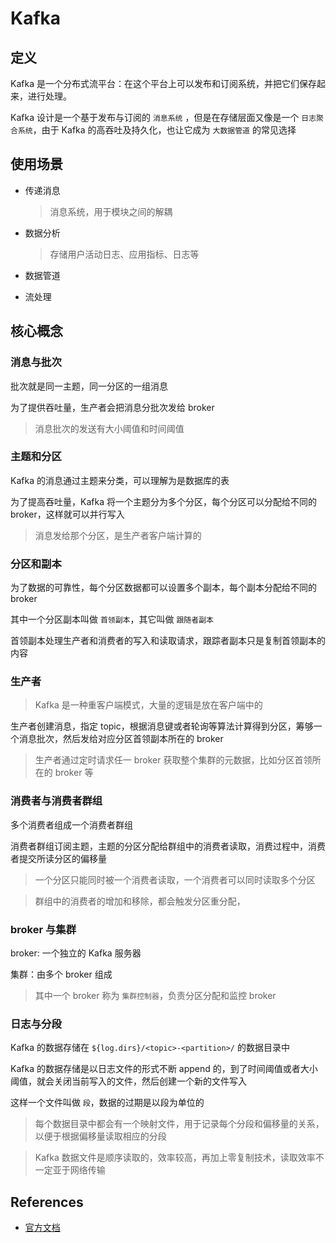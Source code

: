 # Kafka

## 定义

Kafka 是一个分布式流平台：在这个平台上可以发布和订阅系统，并把它们保存起来，进行处理。

Kafka 设计是一个基于发布与订阅的 `消息系统` ，但是在存储层面又像是一个 `日志聚合系统`，由于 Kafka 的高吞吐及持久化，也让它成为 `大数据管道` 的常见选择

## 使用场景

- 传递消息

    > 消息系统，用于模块之间的解耦


- 数据分析

    > 存储用户活动日志、应用指标、日志等

- 数据管道

- 流处理

## 核心概念

### 消息与批次

批次就是同一主题，同一分区的一组消息

为了提供吞吐量，生产者会把消息分批次发给 broker

> 消息批次的发送有大小阈值和时间阈值

### 主题和分区

Kafka 的消息通过主题来分类，可以理解为是数据库的表

为了提高吞吐量，Kafka 将一个主题分为多个分区，每个分区可以分配给不同的 broker，这样就可以并行写入

> 消息发给那个分区，是生产者客户端计算的

### 分区和副本

为了数据的可靠性，每个分区数据都可以设置多个副本，每个副本分配给不同的 broker

其中一个分区副本叫做 `首领副本`，其它叫做 `跟随者副本`

首领副本处理生产者和消费者的写入和读取请求，跟踪者副本只是复制首领副本的内容
 
### 生产者

> Kafka 是一种重客户端模式，大量的逻辑是放在客户端中的

生产者创建消息，指定 topic，根据消息键或者轮询等算法计算得到分区，筹够一个消息批次，然后发给对应分区首领副本所在的 broker

> 生产者通过定时请求任一 broker 获取整个集群的元数据，比如分区首领所在的 broker 等

### 消费者与消费者群组

多个消费者组成一个消费者群组

消费者群组订阅主题，主题的分区分配给群组中的消费者读取，消费过程中，消费者提交所读分区的偏移量

> 一个分区只能同时被一个消费者读取，一个消费者可以同时读取多个分区

> 群组中的消费者的增加和移除，都会触发分区重分配，

### broker 与集群

broker: 一个独立的 Kafka 服务器

集群：由多个 broker 组成

> 其中一个 broker 称为 `集群控制器`，负责分区分配和监控 broker

### 日志与分段

Kafka 的数据存储在 `${log.dirs}/<topic>-<partition>/` 的数据目录中

Kafka 的数据存储是以日志文件的形式不断 append 的，到了时间阈值或者大小阈值，就会关闭当前写入的文件，然后创建一个新的文件写入

这样一个文件叫做 `段`，数据的过期是以段为单位的

> 每个数据目录中都会有一个映射文件，用于记录每个分段和偏移量的关系，以便于根据偏移量读取相应的分段

> Kafka 数据文件是顺序读取的，效率较高，再加上零复制技术，读取效率不一定亚于网络传输

## References

- [官方文档](https://kafka.apache.org/documentation/#quickstart)